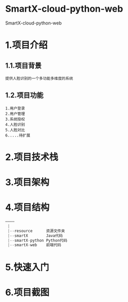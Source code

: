# SmartX-cloud-python-web
SmartX-cloud-python-web


# 1.项目介绍
## 1.1.项目背景
	提供人脸识别的一个多功能多维度的系统
## 1.2.项目功能
	1.用户登录
	2.用户管理
	3.系统授权
	4.人脸识别
	5.人脸对比
	6.....待扩展
# 2.项目技术栈



# 3.项目架构



# 4.项目结构
```java
————
 |
 |--resource      资源文件夹
 |--smartX        Java代码
 |--smartX-python Python代码 
 |--smartX-web    前端代码
```
# 5.快速入门



# 6.项目截图